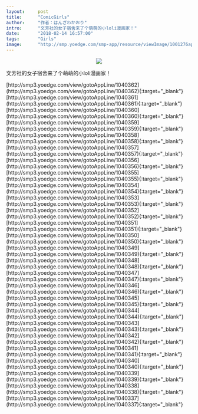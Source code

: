 ```yaml
---
layout:     post
title:      "ComicGirls"
author:     "作者：はんざわかおり"
intro:      "文芳社的女子宿舍来了个萌萌的小loli漫画家！"
date:       "2018-02-14 16:57:00"
tags:       "Girls"
image:      "http://smp.yoedge.com/smp-app/resource/viewImage/1001276appline.png"
---
```

<div style="text-align: center">
<p><img src="http://smp.yoedge.com/smp-app/resource/viewImage/1001276appline.png"/></p>
</div>
<p class="post-meta">
<span>文芳社的女子宿舍来了个萌萌的小loli漫画家！</span>
</p>
[http://smp3.yoedge.com/view/gotoAppLine/1040362](http://smp3.yoedge.com/view/gotoAppLine/1040362){:target="_blank"}
[http://smp3.yoedge.com/view/gotoAppLine/1040361](http://smp3.yoedge.com/view/gotoAppLine/1040361){:target="_blank"}
[http://smp3.yoedge.com/view/gotoAppLine/1040360](http://smp3.yoedge.com/view/gotoAppLine/1040360){:target="_blank"}
[http://smp3.yoedge.com/view/gotoAppLine/1040359](http://smp3.yoedge.com/view/gotoAppLine/1040359){:target="_blank"}
[http://smp3.yoedge.com/view/gotoAppLine/1040358](http://smp3.yoedge.com/view/gotoAppLine/1040358){:target="_blank"}
[http://smp3.yoedge.com/view/gotoAppLine/1040357](http://smp3.yoedge.com/view/gotoAppLine/1040357){:target="_blank"}
[http://smp3.yoedge.com/view/gotoAppLine/1040356](http://smp3.yoedge.com/view/gotoAppLine/1040356){:target="_blank"}
[http://smp3.yoedge.com/view/gotoAppLine/1040355](http://smp3.yoedge.com/view/gotoAppLine/1040355){:target="_blank"}
[http://smp3.yoedge.com/view/gotoAppLine/1040354](http://smp3.yoedge.com/view/gotoAppLine/1040354){:target="_blank"}
[http://smp3.yoedge.com/view/gotoAppLine/1040353](http://smp3.yoedge.com/view/gotoAppLine/1040353){:target="_blank"}
[http://smp3.yoedge.com/view/gotoAppLine/1040352](http://smp3.yoedge.com/view/gotoAppLine/1040352){:target="_blank"}
[http://smp3.yoedge.com/view/gotoAppLine/1040351](http://smp3.yoedge.com/view/gotoAppLine/1040351){:target="_blank"}
[http://smp3.yoedge.com/view/gotoAppLine/1040350](http://smp3.yoedge.com/view/gotoAppLine/1040350){:target="_blank"}
[http://smp3.yoedge.com/view/gotoAppLine/1040349](http://smp3.yoedge.com/view/gotoAppLine/1040349){:target="_blank"}
[http://smp3.yoedge.com/view/gotoAppLine/1040348](http://smp3.yoedge.com/view/gotoAppLine/1040348){:target="_blank"}
[http://smp3.yoedge.com/view/gotoAppLine/1040347](http://smp3.yoedge.com/view/gotoAppLine/1040347){:target="_blank"}
[http://smp3.yoedge.com/view/gotoAppLine/1040346](http://smp3.yoedge.com/view/gotoAppLine/1040346){:target="_blank"}
[http://smp3.yoedge.com/view/gotoAppLine/1040345](http://smp3.yoedge.com/view/gotoAppLine/1040345){:target="_blank"}
[http://smp3.yoedge.com/view/gotoAppLine/1040344](http://smp3.yoedge.com/view/gotoAppLine/1040344){:target="_blank"}
[http://smp3.yoedge.com/view/gotoAppLine/1040343](http://smp3.yoedge.com/view/gotoAppLine/1040343){:target="_blank"}
[http://smp3.yoedge.com/view/gotoAppLine/1040342](http://smp3.yoedge.com/view/gotoAppLine/1040342){:target="_blank"}
[http://smp3.yoedge.com/view/gotoAppLine/1040341](http://smp3.yoedge.com/view/gotoAppLine/1040341){:target="_blank"}
[http://smp3.yoedge.com/view/gotoAppLine/1040340](http://smp3.yoedge.com/view/gotoAppLine/1040340){:target="_blank"}
[http://smp3.yoedge.com/view/gotoAppLine/1040339](http://smp3.yoedge.com/view/gotoAppLine/1040339){:target="_blank"}
[http://smp3.yoedge.com/view/gotoAppLine/1040338](http://smp3.yoedge.com/view/gotoAppLine/1040338){:target="_blank"}
[http://smp3.yoedge.com/view/gotoAppLine/1040337](http://smp3.yoedge.com/view/gotoAppLine/1040337){:target="_blank"}



